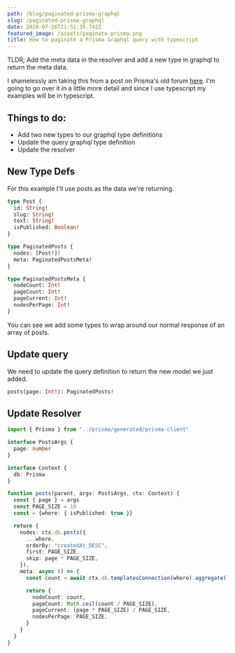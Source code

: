 ```yaml
---
path: /blog/paginated-prisma-graphql
slug: /paginated-prisma-graphql
date: 2020-07-26T21:51:35.742Z
featured_image: /assets/paginate-prisma.png
title: How to paginate a Prisma Graphql query with typescript
---
```

TLDR; Add the meta data in the resolver and add a new type in graphql to return the meta data.

I shamelessly am taking this from a post on Prisma's old forum [here](https://v1.prisma.io/forum/t/adding-pagination-to-lists-on-objects/4354/2). I'm going to go over it in a little more detail and since I use typescript my examples will be in typescript.

## Things to do:

- Add two new types to our graphql type definitions
- Update the query graphql type definition
- Update the resolver

## New Type Defs

For this example I'll use posts as the data we're returning.

```graphql
type Post {
  id: String!
  slug: String!
  text: String!
  isPublished: Boolean!
}

type PaginatedPosts {
  nodes: [Post!]!
  meta: PaginatedPostsMeta!
}

type PaginatedPostsMeta {
  nodeCount: Int!
  pageCount: Int!
  pageCurrent: Int!
  nodesPerPage: Int!
}
```

You can see we add some types to wrap around our normal response of an array of posts.

## Update query

We need to update the query definition to return the new model we just added.

```graphql
posts(page: Int!): PaginatedPosts!
```

## Update Resolver

```typescript
import { Prisma } from "../prisma/generated/prisma-client"

interface PostsArgs {
  page: number
}

interface Context {
  db: Prisma
}

function posts(parent, args: PostsArgs, ctx: Context) {
  const { page } = args
  const PAGE_SIZE = 10
  const = {where: { isPublished: true }}

  return {
    nodes: ctx.db.posts({
      ...where,
      orderBy: "createdAt_DESC",
      first: PAGE_SIZE,
      skip: page * PAGE_SIZE,
    }),
    meta: async () => {
      const count = await ctx.db.templatesConnection(where).aggregate().count()

      return {
        nodeCount: count,
        pageCount: Math.ceil(count / PAGE_SIZE),
        pageCurrent: (page * PAGE_SIZE) / PAGE_SIZE,
        nodesPerPage: PAGE_SIZE,
      }
    }
  }
}
```
